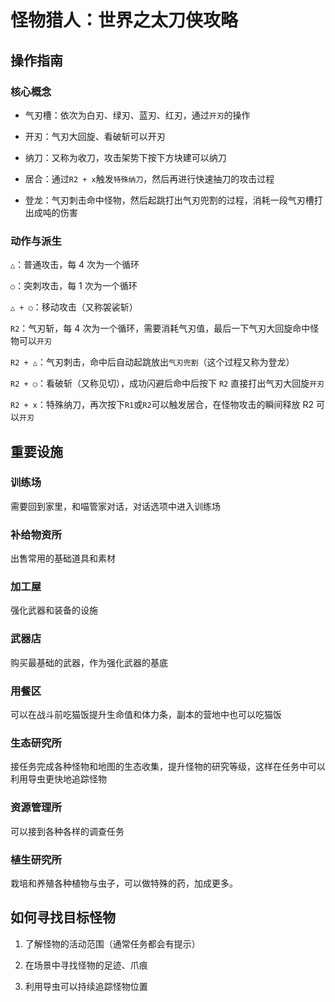 # 怪物猎人：世界之太刀侠攻略

## 操作指南

### 核心概念

- 气刃槽：依次为白刃、绿刃、蓝刃、红刃，通过`开刃`的操作

- 开刃：气刃大回旋、看破斩可以开刃

- 纳刀：又称为收刀，攻击架势下按下方块建可以纳刀

- 居合：通过`R2 + x`触发`特殊纳刀`，然后再进行快速抽刀的攻击过程

- 登龙：气刃刺击命中怪物，然后起跳打出气刃兜割的过程，消耗一段气刃槽打出成吨的伤害

### 动作与派生

`△`：普通攻击，每 4 次为一个循环

`○`：突刺攻击，每 1 次为一个循环

`△ + ○`：移动攻击（又称袈裟斩）

`R2`：气刃斩，每 4 次为一个循环，需要消耗气刃值，最后一下气刃大回旋命中怪物可以`开刃`

`R2 + △`：气刃刺击，命中后自动起跳放出`气刃兜割`（这个过程又称为登龙）

`R2 + ○`：看破斩（又称见切），成功闪避后命中后按下 `R2` 直接打出气刃大回旋`开刃`

`R2 + x`：特殊纳刀，再次按下`R1`或`R2`可以触发居合，在怪物攻击的瞬间释放 R2 可以`开刃`

## 重要设施

### 训练场

需要回到家里，和喵管家对话，对话选项中进入训练场

### 补给物资所

出售常用的基础道具和素材

### 加工屋

强化武器和装备的设施

### 武器店

购买最基础的武器，作为强化武器的基底

### 用餐区

可以在战斗前吃猫饭提升生命值和体力条，副本的营地中也可以吃猫饭

### 生态研究所

接任务完成各种怪物和地图的生态收集，提升怪物的研究等级，这样在任务中可以利用导虫更快地追踪怪物

### 资源管理所

可以接到各种各样的调查任务

### 植生研究所

栽培和养殖各种植物与虫子，可以做特殊的药，加成更多。

## 如何寻找目标怪物

1. 了解怪物的活动范围（通常任务都会有提示）

2. 在场景中寻找怪物的足迹、爪痕

3. 利用导虫可以持续追踪怪物位置
